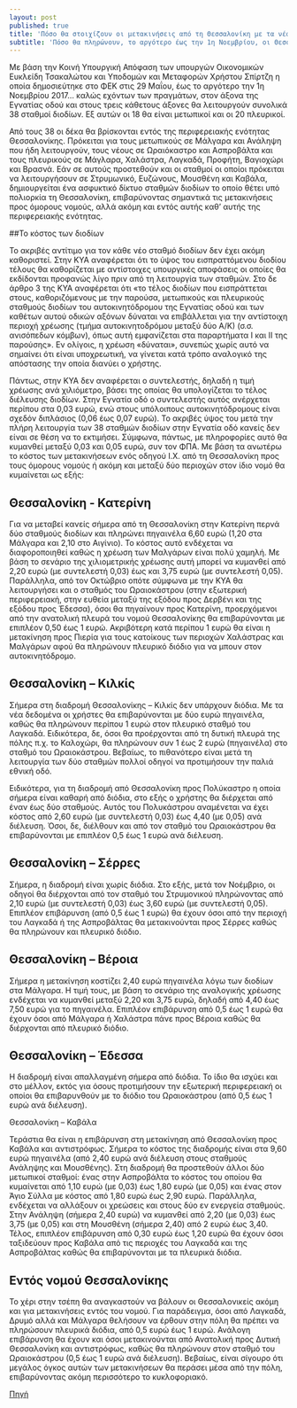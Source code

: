 ```yaml
---
layout: post
published: true
title: 'Πόσο θα στοιχίζουν οι μετακινήσεις από τη Θεσσαλονίκη με τα νέα διόδια'
subtitle: 'Πόσο θα πληρώνουν, το αργότερο έως την 1η Νοεμβρίου, οι Θεσσαλονικείς για τις μετακινήσεις τους προς όμορους νομούς ή ακόμη και εντός του νομού'
---
```


Με βάση την Κοινή Υπουργική Απόφαση των υπουργών Οικονομικών Ευκλείδη Τσακαλώτου και Υποδομών και Μεταφορών Χρήστου Σπίρτζη η οποία δημοσιεύτηκε στο ΦΕΚ στις 29 Μαΐου, έως το αργότερο την 1η Νοεμβρίου 2017… καλώς εχόντων των πραγμάτων, στον άξονα της Εγνατίας οδού και στους τρεις κάθετους άξονες θα λειτουργούν συνολικά 38 σταθμοί διοδίων. Εξ αυτών οι 18 θα είναι μετωπικοί και οι 20 πλευρικοί.

Από τους 38 οι δέκα θα βρίσκονται εντός της περιφερειακής ενότητας Θεσσαλονίκης. Πρόκειται για τους μετωπικούς σε Μάλγαρα και Ανάληψη που ήδη λειτουργούν, τους νέους σε Ωραιόκαστρο και Ασπροβάλτα και τους πλευρικούς σε Μάγλαρα, Χαλάστρα, Λαγκαδά, Προφήτη, Βαγιοχώρι και Βρασνά. Εάν σε αυτούς προστεθούν και οι σταθμοί οι οποίοι πρόκειται να λειτουργήσουν σε Στρυμωνικό, Ευζώνους, Μουσθένη και Καβάλα, δημιουργείται ένα ασφυκτικό δίκτυο σταθμών διοδίων το οποίο θέτει υπό πολιορκία τη Θεσσαλονίκη, επιβαρύνοντας σημαντικά τις μετακινήσεις προς όμορους νομούς, αλλά ακόμη και εντός αυτής καθ’ αυτής της περιφερειακής ενότητας.

##Το κόστος των διοδίων

Το ακριβές αντίτιμο για τον κάθε νέο σταθμό διοδίων δεν έχει ακόμη καθοριστεί. Στην ΚΥΑ αναφέρεται ότι το ύψος του εισπραττόμενου διοδίου τέλους θα καθορίζεται με αντίστοιχες υπουργικές αποφάσεις οι οποίες θα εκδίδονται προφανώς λίγο πριν από τη λειτουργία των σταθμών. Στο δε άρθρο 3 της ΚΥΑ αναφέρεται ότι «το τέλος διοδίων που εισπράττεται στους, καθοριζόμενους με την παρούσα, μετωπικούς και πλευρικούς σταθμούς διοδίων του αυτοκινητόδρομου της Εγνατίας οδού και των καθέτων αυτού οδικών αξόνων δύναται να επιβάλλεται για την αντίστοιχη περιοχή χρέωσης (τμήμα αυτοκινητοδρόμου μεταξύ δύο Α/Κ) (σ.σ. ανισόπεδων κόμβων), όπως αυτή εμφανίζεται στα παραρτήματα Ι και ΙΙ της παρούσης». Εν ολίγοις, η χρέωση «δύναται», συνεπώς χωρίς αυτό να σημαίνει ότι είναι υποχρεωτική, να γίνεται κατά τρόπο αναλογικό της απόστασης την οποία διανύει ο χρήστης.

Πάντως, στην ΚΥΑ δεν αναφέρεται ο συντελεστής, δηλαδή η τιμή χρέωσης ανά χιλιόμετρο, βάσει της οποίας θα υπολογίζεται το τέλος διέλευσης διοδίων. Στην Εγνατία οδό ο συντελεστής αυτός ανέρχεται περίπου στα 0,03 ευρώ, ενώ στους υπόλοιπους αυτοκινητόδρομους είναι σχεδόν διπλάσιος (0,06 έως 0,07 ευρώ). Το ακριβές ύψος του μετά την πλήρη λειτουργία των 38 σταθμών διοδίων στην Εγνατία οδό κανείς δεν είναι σε θέση να το εκτιμήσει. Σύμφωνα, πάντως, με πληροφορίες αυτό θα κυμανθεί μεταξύ 0,03 και 0,05 ευρώ, συν τον ΦΠΑ. Με βάση τα ανωτέρω το κόστος των μετακινήσεων ενός οδηγού Ι.Χ. από τη Θεσσαλονίκη προς τους όμορους νομούς ή ακόμη και μεταξύ δύο περιοχών στον ίδιο νομό θα κυμαίνεται ως εξής:

## Θεσσαλονίκη - Κατερίνη

Για να μεταβεί κανείς σήμερα από τη Θεσσαλονίκη στην Κατερίνη περνά δύο σταθμούς διοδίων και πληρώνει πηγαινέλα 6,60 ευρώ (1,20 στα Μάλγαρα και 2,10 στο Αιγίνιο). Το κόστος αυτό ενδέχεται να διαφοροποιηθεί καθώς η χρέωση των Μαλγάρων είναι πολύ χαμηλή. Με βάση το σενάριο της χιλιομετρικής χρέωσης αυτή μπορεί να κυμανθεί από 2,20 ευρώ (με συντελεστή 0,03) έως και 3,75 ευρώ (με συντελεστή 0,05). Παράλληλα, από τον Οκτώβριο οπότε σύμφωνα με την ΚΥΑ θα λειτουργήσει και ο σταθμός του Ωραιοκάστρου (στην εξωτερική περιφερειακή, στην ευθεία μεταξύ της εξόδου προς Δερβένι και της εξόδου προς Έδεσσα), όσοι θα πηγαίνουν προς Κατερίνη, προερχόμενοι από την ανατολική πλευρά του νομού Θεσσαλονίκης θα επιβαρύνονται με επιπλέον 0,50 έως 1 ευρώ.
Ακριβότερη κατά περίπου 1 ευρώ θα είναι η μετακίνηση προς Πιερία για τους κατοίκους των περιοχών Χαλάστρας και Μαλγάρων αφού θα πληρώνουν πλευρικό διόδιο για να μπουν στον αυτοκινητόδρομο.

## Θεσσαλονίκη – Κιλκίς

Σήμερα στη διαδρομή Θεσσαλονίκης – Κιλκίς δεν υπάρχουν διόδια. Με τα νέα δεδομένα οι χρήστες θα επιβαρύνονται με δύο ευρώ πηγαινέλα, καθώς θα πληρώνουν περίπου 1 ευρώ στον πλευρικό σταθμό του Λαγκαδά. Ειδικότερα, δε, όσοι θα προέρχονται από τη δυτική πλευρά της πόλης π.χ. το Καλοχώρι, θα πληρώνουν συν 1 έως 2 ευρώ (πηγαινέλα) στο σταθμό του Ωραιοκάστρου. Βεβαίως, το πιθανότερο είναι μετά τη λειτουργία των δύο σταθμών πολλοί οδηγοί να προτιμήσουν την παλιά εθνική οδό.
 
Ειδικότερα, για τη διαδρομή από Θεσσαλονίκη προς Πολύκαστρο η οποία σήμερα είναι καθαρή από διόδια, στο εξής ο χρήστης θα διέρχεται από έναν έως δύο σταθμούς. Αυτός του Πολυκάστρου αναμένεται να έχει κόστος από 2,60 ευρώ (με συντελεστή 0,03) έως 4,40 (με 0,05) ανά διέλευση. Όσοι, δε, διέλθουν και από τον σταθμό του Ωραιοκάστρου θα επιβαρύνονται με επιπλέον 0,5 έως 1 ευρώ ανά διέλευση.

## Θεσσαλονίκη – Σέρρες

Σήμερα, η διαδρομή είναι χωρίς διόδια. Στο εξής, μετά τον Νοέμβριο, οι οδηγοί θα διέρχονται από τον σταθμό του Στρυμονικού πληρώνοντας από 2,10 ευρώ (με συντελεστή 0,03) έως 3,60 ευρώ (με συντελεστή 0,05). Επιπλέον επιβάρυνση (από 0,5 έως 1 ευρώ) θα έχουν όσοι από την περιοχή του Λαγκαδά ή της Ασπροβάλτας θα μετακινούνται προς Σέρρες καθώς θα πληρώνουν και πλευρικό διόδιο.

## Θεσσαλονίκη – Βέροια

Σήμερα η μετακίνηση κοστίζει 2,40 ευρώ πηγαινέλα λόγω των διοδίων στα Μάλγαρα. Η τιμή τους, με βάση το σενάριο της αναλογικής χρέωσης ενδέχεται να κυμανθεί μεταξύ 2,20 και 3,75 ευρώ, δηλαδή από 4,40 έως 7,50 ευρώ για το πηγαινέλα. Επιπλέον επιβάρυνση από 0,5 έως 1 ευρώ θα έχουν όσοι από Μάλγαρα ή Χαλάστρα πάνε προς Βέροια καθώς θα διέρχονται από πλευρικό διόδιο.

## Θεσσαλονίκη – Έδεσσα

Η διαδρομή είναι απαλλαγμένη σήμερα από διόδια. Το ίδιο θα ισχύει και στο μέλλον, εκτός για όσους προτιμήσουν την εξωτερική περιφερειακή οι οποίοι θα επιβαρυνθούν με το διόδιο του Ωραιοκάστρου (από 0,5 έως 1 ευρώ ανά διέλευση).

Θεσσαλονίκη – Καβάλα

Τεράστια θα είναι η επιβάρυνση στη μετακίνηση από Θεσσαλονίκη προς Καβάλα και αντιστρόφως. Σήμερα το κόστος της διαδρομής είναι στα 9,60 ευρώ πηγαινέλα (από 2,40 ευρώ ανά διέλευση στους σταθμούς Ανάληψης και Μουσθένης). Στη διαδρομή θα προστεθούν άλλοι δύο μετωπικοί σταθμοί: ένας στην Ασπροβάλτα το κόστος του οποίου θα κυμαίνεται από 1,10 ευρώ (με 0,03) έως 1,80 ευρώ (με 0,05) και ένας στον Άγιο Σύλλα με κόστος από 1,80 ευρώ έως 2,90 ευρώ. Παράλληλα, ενδέχεται να αλλάξουν οι χρεώσεις και στους δύο εν ενεργεία σταθμούς. Στην Ανάληψη (σήμερα 2,40 ευρώ) να κυμανθεί από 2,20 (με 0,03) έως 3,75 (με 0,05) και στη Μουσθένη (σήμερα 2,40) από 2 ευρώ έως 3,40.
Τέλος, επιπλέον επιβάρυνση από 0,30 ευρώ έως 1,20 ευρώ θα έχουν όσοι ταξιδεύουν προς Καβάλα από τις περιοχές του Λαγκαδά και της Ασπροβάλτας καθώς θα επιβαρύνονται με τα πλευρικά διόδια.

## Εντός νομού Θεσσαλονίκης

Το χέρι στην τσέπη θα αναγκαστούν να βάλουν οι Θεσσαλονικείς ακόμη και για μετακινήσεις εντός του νομού. Για παράδειγμα, όσοι από Λαγκαδά, Δρυμό αλλά και Μάλγαρα θελήσουν να έρθουν στην πόλη θα πρέπει να πληρώσουν πλευρικά διόδια, από 0,5 ευρώ έως 1 ευρώ. Ανάλογη επιβάρυνση θα έχουν και όσοι μετακινούνται από Ανατολική προς Δυτική Θεσσαλονίκη και αντιστρόφως, καθώς θα πληρώνουν στον σταθμό του Ωραιοκάστρου (0,5 έως 1 ευρώ ανά διέλευση). Βεβαίως, είναι σίγουρο ότι μεγάλος όγκος αυτών των μετακινήσεων θα περάσει μέσα από την πόλη, επιβαρύνοντας ακόμη περισσότερο το κυκλοφοριακό.


[Πηγή](http://voria.gr/article/to-kostos-ton-stathmon-diodion-perix-tis-thessalonikis)
